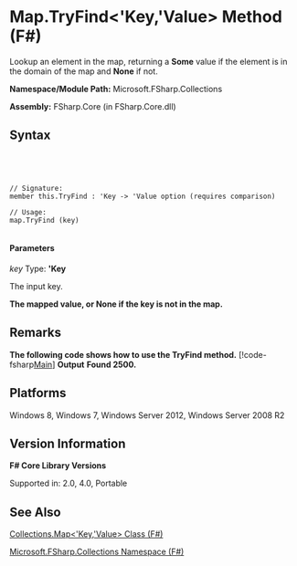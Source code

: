 # Map.TryFind<'Key,'Value> Method (F#)

Lookup an element in the map, returning a **Some** value if the element is in the domain of the map and **None** if not.

**Namespace/Module Path:** Microsoft.FSharp.Collections

**Assembly:** FSharp.Core (in FSharp.Core.dll)


## Syntax



```




// Signature:
member this.TryFind : 'Key -> 'Value option (requires comparison)

// Usage:
map.TryFind (key)


```





#### Parameters
*key*
Type: **'Key**


The input key.



**The mapped value, or None if the key is not in the map.**
## Remarks
**The following code shows how to use the TryFind method.**
[!code-fsharp[Main](snippets/fsmaps/snippet16.fs)]
**Output**
**Found 2500.**
## Platforms
Windows 8, Windows 7, Windows Server 2012, Windows Server 2008 R2


## Version Information
**F# Core Library Versions**

Supported in: 2.0, 4.0, Portable




## See Also
[Collections.Map&#60;'Key,'Value&#62; Class &#40;F&#35;&#41;](Collections.Map%5B%27Key%2C%27Value%5D-Class-%5BFSharp%5D.md)

[Microsoft.FSharp.Collections Namespace &#40;F&#35;&#41;](Microsoft.FSharp.Collections-Namespace-%5BFSharp%5D.md)

